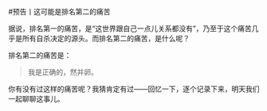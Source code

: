 #预告丨这可能是排名第二的痛苦

据说，排名第一的痛苦，是“这世界跟自己一点儿关系都没有”，乃至于这个痛苦几乎是所有自杀决定的源头。而排名第二的痛苦，是什么呢？

排名第二的痛苦是：

>我是正确的，然并卵。

你有没有过这样的痛苦呢？我猜肯定有过——回忆一下，逐个记录下来，明天我们一起聊聊这事儿。